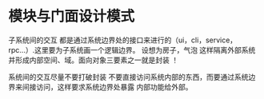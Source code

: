 模块与门面设计模式
====================

子系统间的交互 都是通过系统边界处的接口来进行的（ui，cli，service，rpc...）.这里要为子系统画一个逻辑边界。
设想为房子，气泡 这样隔离外部系统并形成内部空间、域。面向对象三要素之一就是封装 ！

系统间的交互尽量不要打破封装 不要直接访问系统内部的东西，而要通过系统边界来间接访问，这样要求系统边界处暴露
内部功能给外部。